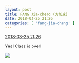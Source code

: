 ```yaml
---
layout: post
title: FANG Jia-cheng (方加成)
date: 2018-03-25 21:26
categories: [ 'fang-jia-cheng' ]
---
```


<div class="weibo-info">
  <a href="https://weibo.com/6505661195/G939NosL8">2018-03-25 21:26</a>
</div>

Yes! Class is over!

<!-- more -->

<a href="http://wx1.sinaimg.cn/mw690/0076h5Fhgy1fppdtzqu57j30u01hchdt.jpg">
  <img class="weibo-pic-preview" src="http://wx1.sinaimg.cn/orj360/0076h5Fhgy1fppdtzqu57j30u01hchdt.jpg" />
</a>
